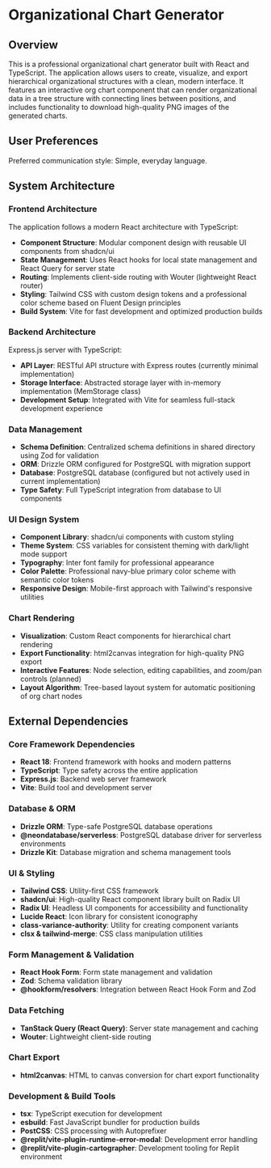 # Organizational Chart Generator

## Overview

This is a professional organizational chart generator built with React and TypeScript. The application allows users to create, visualize, and export hierarchical organizational structures with a clean, modern interface. It features an interactive org chart component that can render organizational data in a tree structure with connecting lines between positions, and includes functionality to download high-quality PNG images of the generated charts.

## User Preferences

Preferred communication style: Simple, everyday language.

## System Architecture

### Frontend Architecture
The application follows a modern React architecture with TypeScript:
- **Component Structure**: Modular component design with reusable UI components from shadcn/ui
- **State Management**: Uses React hooks for local state management and React Query for server state
- **Routing**: Implements client-side routing with Wouter (lightweight React router)
- **Styling**: Tailwind CSS with custom design tokens and a professional color scheme based on Fluent Design principles
- **Build System**: Vite for fast development and optimized production builds

### Backend Architecture
Express.js server with TypeScript:
- **API Layer**: RESTful API structure with Express routes (currently minimal implementation)
- **Storage Interface**: Abstracted storage layer with in-memory implementation (MemStorage class)
- **Development Setup**: Integrated with Vite for seamless full-stack development experience

### Data Management
- **Schema Definition**: Centralized schema definitions in shared directory using Zod for validation
- **ORM**: Drizzle ORM configured for PostgreSQL with migration support
- **Database**: PostgreSQL database (configured but not actively used in current implementation)
- **Type Safety**: Full TypeScript integration from database to UI components

### UI Design System
- **Component Library**: shadcn/ui components with custom styling
- **Theme System**: CSS variables for consistent theming with dark/light mode support
- **Typography**: Inter font family for professional appearance
- **Color Palette**: Professional navy-blue primary color scheme with semantic color tokens
- **Responsive Design**: Mobile-first approach with Tailwind's responsive utilities

### Chart Rendering
- **Visualization**: Custom React components for hierarchical chart rendering
- **Export Functionality**: html2canvas integration for high-quality PNG export
- **Interactive Features**: Node selection, editing capabilities, and zoom/pan controls (planned)
- **Layout Algorithm**: Tree-based layout system for automatic positioning of org chart nodes

## External Dependencies

### Core Framework Dependencies
- **React 18**: Frontend framework with hooks and modern patterns
- **TypeScript**: Type safety across the entire application
- **Express.js**: Backend web server framework
- **Vite**: Build tool and development server

### Database & ORM
- **Drizzle ORM**: Type-safe PostgreSQL database operations
- **@neondatabase/serverless**: PostgreSQL database driver for serverless environments
- **Drizzle Kit**: Database migration and schema management tools

### UI & Styling
- **Tailwind CSS**: Utility-first CSS framework
- **shadcn/ui**: High-quality React component library built on Radix UI
- **Radix UI**: Headless UI components for accessibility and functionality
- **Lucide React**: Icon library for consistent iconography
- **class-variance-authority**: Utility for creating component variants
- **clsx & tailwind-merge**: CSS class manipulation utilities

### Form Management & Validation
- **React Hook Form**: Form state management and validation
- **Zod**: Schema validation library
- **@hookform/resolvers**: Integration between React Hook Form and Zod

### Data Fetching
- **TanStack Query (React Query)**: Server state management and caching
- **Wouter**: Lightweight client-side routing

### Chart Export
- **html2canvas**: HTML to canvas conversion for chart export functionality

### Development & Build Tools
- **tsx**: TypeScript execution for development
- **esbuild**: Fast JavaScript bundler for production builds
- **PostCSS**: CSS processing with Autoprefixer
- **@replit/vite-plugin-runtime-error-modal**: Development error handling
- **@replit/vite-plugin-cartographer**: Development tooling for Replit environment